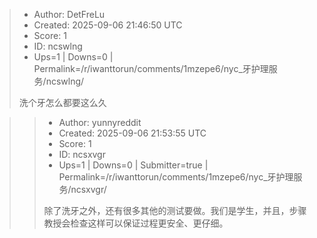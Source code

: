 > - Author: DetFreLu
> - Created: 2025-09-06 21:46:50 UTC
> - Score: 1
> - ID: ncswlng
> - Ups=1 | Downs=0 | Permalink=/r/iwanttorun/comments/1mzepe6/nyc_牙护理服务/ncswlng/
>
> 洗个牙怎么都要这么久

>> - Author: yunnyreddit
>> - Created: 2025-09-06 21:53:55 UTC
>> - Score: 1
>> - ID: ncsxvgr
>> - Ups=1 | Downs=0 | Submitter=true | Permalink=/r/iwanttorun/comments/1mzepe6/nyc_牙护理服务/ncsxvgr/
>>
>> 除了洗牙之外，还有很多其他的测试要做。我们是学生，并且，步骤教授会检查这样可以保证过程更安全、更仔细。

